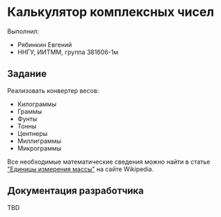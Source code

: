 # Калькулятор комплексных чисел

Выполнил:

 - Рябинкин Евгений 
 - ННГУ, ИИТММ, группа 381606-1м

## Задание

Реализовать конвертер весов:

 - Килограммы
 - Граммы
 - Фунты
 - Тонны
 - Центнеры
 - Миллиграммы
 - Микрограммы

Все необходимые математические сведения можно найти в статье
["Единицы измерения массы"][link] на сайте Wikipedia.

## Документация разработчика

TBD

<!-- LINKS -->

[link]: https://ru.wikipedia.org/wiki/%D0%95%D0%B4%D0%B8%D0%BD%D0%B8%D1%86%D1%8B_%D0%B8%D0%B7%D0%BC%D0%B5%D1%80%D0%B5%D0%BD%D0%B8%D1%8F_%D0%BC%D0%B0%D1%81%D1%81%D1%8B